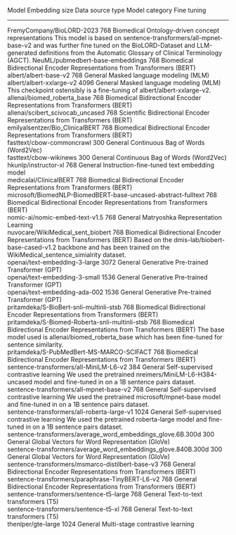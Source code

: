 Model                                                            Embedding size  Data source type   Model category                                                   Fine tuning                                                                                                                                                                                                
--------------------------------------------------------------  ---------------  -----------------  ---------------------------------------------------------------  -----------------------------------------------------------------------------------------------------------------------------------------------------------------------------------------------------------
FremyCompany/BioLORD-2023                                                   768  Biomedical         Ontology-driven concept representations                          This model is based on sentence-transformers/all-mpnet-base-v2 and was further fine tuned on the BioLORD-Dataset and LLM-generated definitions from the Automatic Glossary of Clinical Terminology (AGCT). 
NeuML/pubmedbert-base-embeddings                                            768  Biomedical         Bidirectional Encoder Representations from Transformers (BERT)                                                                                                                                                                                                              
albert/albert-base-v2                                                       768  General            Masked language modeling (MLM)                                                                                                                                                                                                                                              
albert/albert-xxlarge-v2                                                   4096  General            Masked language modeling (MLM)                                   This checkpoint ostensibly is a fine-tuning of albert/albert-xxlarge-v2.                                                                                                                                   
allenai/biomed_roberta_base                                                 768  Biomedical         Bidirectional Encoder Representations from Transformers (BERT)                                                                                                                                                                                                              
allenai/scibert_scivocab_uncased                                            768  Scientific         Bidirectional Encoder Representations from Transformers (BERT)                                                                                                                                                                                                              
emilyalsentzer/Bio_ClinicalBERT                                             768  Biomedical         Bidirectional Encoder Representations from Transformers (BERT)                                                                                                                                                                                                              
fasttext/cbow-commoncrawl                                                   300  General            Continuous Bag of Words (Word2Vec)                                                                                                                                                                                                                                          
fasttext/cbow-wikinews                                                      300  General            Continuous Bag of Words (Word2Vec)                                                                                                                                                                                                                                          
hkunlp/instructor-xl                                                        768  General            Instruction-fine-tuned text embedding model                                                                                                                                                                                                                                 
medicalai/ClinicalBERT                                                      768  Biomedical         Bidirectional Encoder Representations from Transformers (BERT)                                                                                                                                                                                                              
microsoft/BiomedNLP-BiomedBERT-base-uncased-abstract-fulltext               768  Biomedical         Bidirectional Encoder Representations from Transformers (BERT)                                                                                                                                                                                                              
nomic-ai/nomic-embed-text-v1.5                                              768  General            Matryoshka Representation Learning                                                                                                                                                                                                                                          
nuvocare/WikiMedical_sent_biobert                                           768  Biomedical         Bidirectional Encoder Representations from Transformers (BERT)   Based on the dmis-lab/biobert-base-cased-v1.2 backbone and has been trained on the WikiMedical_sentence_simialrity dataset.                                                                                
openai/text-embedding-3-large                                              3072  General            Generative Pre-trained Transformer (GPT)                                                                                                                                                                                                                                    
openai/text-embedding-3-small                                              1536  General            Generative Pre-trained Transformer (GPT)                                                                                                                                                                                                                                    
openai/text-embedding-ada-002                                              1536  General            Generative Pre-trained Transformer (GPT)                                                                                                                                                                                                                                    
pritamdeka/S-BioBert-snli-multinli-stsb                                     768  Biomedical         Bidirectional Encoder Representations from Transformers (BERT)                                                                                                                                                                                                              
pritamdeka/S-Biomed-Roberta-snli-multinli-stsb                              768  Biomedical         Bidirectional Encoder Representations from Transformers (BERT)   The base model used is allenai/biomed_roberta_base which has been fine-tuned for sentence similarity.                                                                                                      
pritamdeka/S-PubMedBert-MS-MARCO-SCIFACT                                    768  Biomedical         Bidirectional Encoder Representations from Transformers (BERT)                                                                                                                                                                                                              
sentence-transformers/all-MiniLM-L6-v2                                      384  General            Self-supervised contrastive learning                             We used the pretrained nreimers/MiniLM-L6-H384-uncased model and fine-tuned in on a 1B sentence pairs dataset.                                                                                             
sentence-transformers/all-mpnet-base-v2                                     768  General            Self-supervised contrastive learning                             We used the pretrained microsoft/mpnet-base model and fine-tuned in on a 1B sentence pairs dataset.                                                                                                        
sentence-transformers/all-roberta-large-v1                                 1024  General            Self-supervised contrastive learning                             We used the pretrained roberta-large model and fine-tuned in on a 1B sentence pairs dataset.                                                                                                               
sentence-transformers/average_word_embeddings_glove.6B.300d                 300  General            Global Vectors for Word Representation (GloVe)                                                                                                                                                                                                                              
sentence-transformers/average_word_embeddings_glove.840B.300d               300  General            Global Vectors for Word Representation (GloVe)                                                                                                                                                                                                                              
sentence-transformers/msmarco-distilbert-base-v3                            768  General            Bidirectional Encoder Representations from Transformers (BERT)                                                                                                                                                                                                              
sentence-transformers/paraphrase-TinyBERT-L6-v2                             768  General            Bidirectional Encoder Representations from Transformers (BERT)                                                                                                                                                                                                              
sentence-transformers/sentence-t5-large                                     768  General            Text-to-text transformers (T5)                                                                                                                                                                                                                                              
sentence-transformers/sentence-t5-xl                                        768  General            Text-to-text transformers (T5)                                                                                                                                                                                                                                              
thenlper/gte-large                                                         1024  General            Multi-stage contrastive learning                                                                                                                                                                                                                                            
